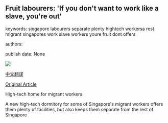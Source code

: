 ## Fruit labourers: 'If you don't want to work like a slave, you're out'

keywords: singapore labourers separate plenty hightech workersa rest migrant singapores work slave workers youre fruit dont offers

authors: 

publish date: None

![](https://ichef.bbci.co.uk/news/1024/branded_news/C9F9/production/_111850715_p089ybk7.jpg)

[中文翻译](Fruit%20labourers%3A%20%27If%20you%20don%27t%20want%20to%20work%20like%20a%20slave%2C%20you%27re%20out%27_zh.md)

[Original Article](https://www.bbc.com/news/world-europe-52319537)

High-tech home for migrant workers

A new high-tech dormitory for some of Singapore's migrant workers offers them plenty of facilities, but also keeps them separate from the rest of Singapore